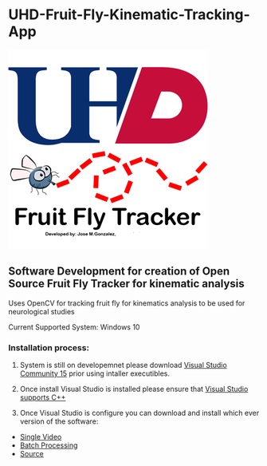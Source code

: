 # UHD-Fruit-Fly-Kinematic-Tracking-App
![logo](https://github.com/Rockcoldice/UHD-Fruit-Fly-Kinematic-Tracking-App/blob/master/Logo.png)

## Software Development for creation of Open Source Fruit Fly Tracker for kinematic analysis

Uses OpenCV for tracking fruit fly for kinematics analysis to be used for neurological studies

Current Supported System: Windows 10

### Installation process:

1. System is still on developemnet please download [Visual Studio Community 15](https://visualstudio.microsoft.com/vs/older-downloads/ "Visual Studio 2015") prior using intaller executibles.

2. Once install Visual Studio is installed please ensure that [Visual Studio supports C++](https://docs.microsoft.com/en-us/cpp/build/vscpp-step-0-installation?view=vs-2017)

3. Once Visual Studio is configure you can download and install which ever version of the software:

  + [Single Video](https://github.com/Rockcoldice/UHD-Fruit-Fly-Kinematic-Tracking-App/blob/master/UHD_FruitFly_Installer.msi)
  + [Batch Processing](https://github.com/Rockcoldice/UHD-Fruit-Fly-Kinematic-Tracking-App/blob/master/FruitFlyTrackerBatchInstaller.msi)
  + [Source](https://github.com/Rockcoldice/UHD-Fruit-Fly-Kinematic-Tracking-App/tree/master/Source%20Code)
